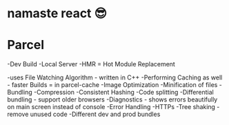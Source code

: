 # namaste react 😎

# Parcel
-Dev Build
-Local Server
-HMR = Hot Module Replacement 
<!-- i.e., it works as a open line server -->
-uses File Watching Algorithm - written in C++
-Performing Caching as well - faster Builds = in parcel-cache
-Image Optimization
-Minification of files
-Bundling
-Compression
-Consistent Hashing
-Code splitting
-Differential bundling - support older browsers
-Diagnostics - shows errors beautifully on main screen instead of console
-Error Handling
-HTTPs
-Tree shaking - remove unused code
-Different dev and prod bundles



